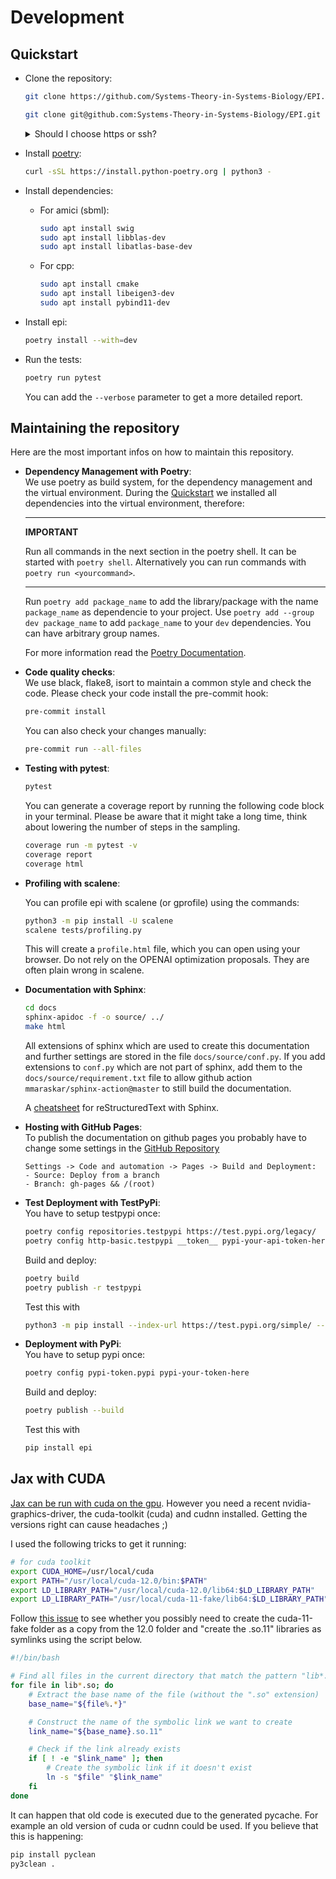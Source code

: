 # Development

## Quickstart

- Clone the repository:

  ```bash
  git clone https://github.com/Systems-Theory-in-Systems-Biology/EPI.git
  ```

  ```bash
  git clone git@github.com:Systems-Theory-in-Systems-Biology/EPI.git
  ```

  <details>
  <summary>Should I choose https or ssh?</summary>
  You can clone the repository over https or ssh. Use https if you only want to obtain the code. Use ssh if you are a registered as developer on the repository and want to push changes to the code base. If you want to contribute to the project but are not a registered developer, create a fork of the project first. In this case you have to clone your fork, not this repository. </details>

- Install [poetry](https://python-poetry.org/docs/):
  
  ```bash
  curl -sSL https://install.python-poetry.org | python3 -
  ```
  
- Install dependencies:
  
  - For amici (sbml):

    ```bash
    sudo apt install swig
    sudo apt install libblas-dev
    sudo apt install libatlas-base-dev
    ```
  
  - For cpp:

    ```bash
    sudo apt install cmake
    sudo apt install libeigen3-dev
    sudo apt install pybind11-dev
    ```

- Install epi:

  ```bash
  poetry install --with=dev
  ```

- Run the tests:

  ```bash
  poetry run pytest
  ```

  You can add the ```--verbose``` parameter to get a more detailed report.

## Maintaining the repository

Here are the most important infos on how to maintain this repository.

- **Dependency Management with Poetry**: \
  We use poetry as build system, for the dependency management and the virtual environment. During the [Quickstart](#quickstart) we installed all dependencies into the virtual environment, therefore:

  ---
  **IMPORTANT**

  Run all commands in the next section in the poetry shell. It can be started with `poetry shell`. Alternatively you can run commands with `poetry run <yourcommand>`.

  ---

  Run ```poetry add package_name``` to add the library/package with the name ```package_name``` as dependencie to your project. Use ```poetry add --group dev package_name``` to add ```package_name``` to your ```dev``` dependencies. You can have arbitrary group names.
  
  For more information read the [Poetry Documentation](https://python-poetry.org/docs/basic-usage/#initialising-a-pre-existing-project).

- **Code quality checks**: \
  We use black, flake8, isort to maintain a common style and check the code. Please check your code install the pre-commit hook:

    ``` bash
    pre-commit install
    ```

    You can also check your changes manually:

    ``` bash
    pre-commit run --all-files
    ```

- **Testing with pytest**:

  ```bash
  pytest
  ```

  You can generate a coverage report by running the following code block in your terminal. Please be aware that it might take a long time, think about lowering the number of steps in the sampling.

  ```bash
  coverage run -m pytest -v
  coverage report
  coverage html
  ```

- **Profiling with scalene**:

  You can profile epi with scalene (or gprofile) using the commands:

  ```bash
  python3 -m pip install -U scalene
  scalene tests/profiling.py
  ```

  This will create a `profile.html` file, which you can open using your browser. Do not rely on the OPENAI optimization proposals. They are often plain wrong in scalene.

<!-- TODO: Add a docker development environment -->
<!-- - **Working with docker**:

  ```bash
  curl https://raw.githubusercontent.com/nektos/act/master/install.sh | sudo bash
  sudo service docker start
  sudo docker run hello-world
  sudo service docker stop
  ``` -->

- **Documentation with Sphinx**:

  ``` bash
  cd docs
  sphinx-apidoc -f -o source/ ../
  make html
  ```

  All extensions of sphinx which are used to create this documentation and further settings are stored in the file `docs/source/conf.py`.
  If you add extensions to `conf.py` which are not part of sphinx, add them to the `docs/source/requirement.txt` file to allow github action `mmaraskar/sphinx-action@master` to still build the documentation.

  A [cheatsheet](https://docs.typo3.org/m/typo3/docs-how-to-document/main/en-us/WritingReST/CheatSheet.html) for reStructuredText with Sphinx.

- **Hosting with GitHub Pages**: \
  To publish the documentation on github pages you probably have to change some settings in the [GitHub Repository](https://github.com/Systems-Theory-in-Systems-Biology/EPI)

  ``` text
  Settings -> Code and automation -> Pages -> Build and Deployment:
  - Source: Deploy from a branch
  - Branch: gh-pages && /(root)
  ```

- **Test Deployment with TestPyPi**: \
    You have to setup testpypi once:

    ```bash
    poetry config repositories.testpypi https://test.pypi.org/legacy/
    poetry config http-basic.testpypi __token__ pypi-your-api-token-here
    ```

    Build and deploy:

    ```bash
    poetry build
    poetry publish -r testpypi
    ```

    Test this with

    ```bash
    python3 -m pip install --index-url https://test.pypi.org/simple/ --no-deps epi
    ```

- **Deployment with PyPi**: \
    You have to setup pypi once:

    ```bash
    poetry config pypi-token.pypi pypi-your-token-here
    ```

    Build and deploy:

    ```bash
    poetry publish --build
    ```

    Test this with

    ```bash
    pip install epi
    ```

## Jax with CUDA

[Jax can be run with cuda on the gpu](https://github.com/google/jax#pip-installation-gpu-cuda). However you need a recent nvidia-graphics-driver, the cuda-toolkit (cuda) and cudnn installed. Getting the versions right can cause headaches ;)

I used the following tricks to get it running:

```bash
# for cuda toolkit
export CUDA_HOME=/usr/local/cuda
export PATH="/usr/local/cuda-12.0/bin:$PATH"
export LD_LIBRARY_PATH="/usr/local/cuda-12.0/lib64:$LD_LIBRARY_PATH"
export LD_LIBRARY_PATH="/usr/local/cuda-11-fake/lib64:$LD_LIBRARY_PATH"
```

Follow [this issue](https://github.com/google/jax/issues/13637) to see whether you possibly need to create the cuda-11-fake folder as a copy from the 12.0 folder and "create the .so.11" libraries as symlinks using the script below.

```bash
#!/bin/bash

# Find all files in the current directory that match the pattern "lib*.so"
for file in lib*.so; do
    # Extract the base name of the file (without the ".so" extension)
    base_name="${file%.*}"

    # Construct the name of the symbolic link we want to create
    link_name="${base_name}.so.11"

    # Check if the link already exists
    if [ ! -e "$link_name" ]; then
        # Create the symbolic link if it doesn't exist
        ln -s "$file" "$link_name"
    fi
done
```

It can happen that old code is executed due to the generated pycache. For example an old version of cuda or cudnn could be used. If you believe that this is happening:

```bash
pip install pyclean
py3clean .
```
